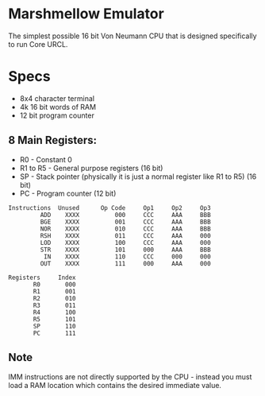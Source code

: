 # Marshmellow Emulator
The simplest possible 16 bit Von Neumann CPU that is designed specifically to run Core URCL.

# Specs
* 8x4 character terminal
* 4k 16 bit words of RAM
* 12 bit program counter

## 8 Main Registers:
*   R0          - Constant 0
*   R1 to R5    - General purpose registers (16 bit)
*   SP          - Stack pointer (physically it is just a normal register like R1 to R5) (16 bit)
*   PC          - Program counter (12 bit)

```
Instructions  Unused      Op Code     Op1     Op2     Op3
         ADD    XXXX          000     CCC     AAA     BBB
         BGE    XXXX          001     CCC     AAA     BBB
         NOR    XXXX          010     CCC     AAA     BBB
         RSH    XXXX          011     CCC     AAA     000
         LOD    XXXX          100     CCC     AAA     000
         STR    XXXX          101     000     AAA     BBB
          IN    XXXX          110     CCC     000     000
         OUT    XXXX          111     000     AAA     000

Registers     Index
       R0       000
       R1       001
       R2       010
       R3       011
       R4       100
       R5       101
       SP       110
       PC       111
```
## Note
IMM instructions are not directly supported by the CPU - instead you must load a RAM location which contains the desired immediate value.